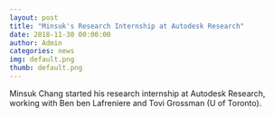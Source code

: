 ```yaml
---
layout: post
title: "Minsuk's Research Internship at Autodesk Research"
date: 2018-11-30 00:00:00
author: Admin
categories: news
img: default.png
thumb: default.png
---
```


Minsuk Chang started his research internship at Autodesk Research, working with Ben ben Lafreniere and Tovi Grossman (U of Toronto). 
